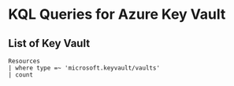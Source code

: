 # KQL Queries for Azure Key Vault

## List of Key Vault
```
Resources
| where type =~ 'microsoft.keyvault/vaults'
| count
```
